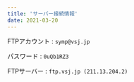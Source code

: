 ```yaml
---
title: 'サーバー接続情報'
date: 2021-03-20
---
```


FTPアカウント
: `symp@vsj.jp`

パスワード
: `0uQb1RZ3`

FTPサーバー
: `ftp.vsj.jp (211.13.204.2)`
